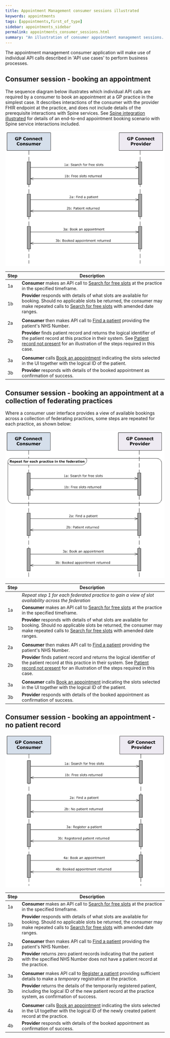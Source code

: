 ```yaml
---
title: Appointment Management consumer sessions illustrated
keywords: appointments
tags: [appointments,first_of_type]
sidebar: appointments_sidebar
permalink: appointments_consumer_sessions.html
summary: "An illustration of consumer appointment management sessions. "
---
```


The appointment management consumer application will make use of individual API calls described in 'API use cases' to perform business processes. 

## Consumer session - booking an appointment ##

The sequence diagram below illustrates which individual API calls are required by a consumer to book an appointment at a GP practice in the simplest case. It describes interactions of the consumer with the provider FHIR endpoint at the practice, and does not include details of the prerequisite interactions with Spine services. See [Spine integration illustrated](integration_illustrated.html) for details of an end-to-end appointment booking scenario with Spine service interactions included.

![Sequence diagram for booking an appointment - simplest case](images/appointments/sequence_book_simple.png)


| Step | Description |
|------|-------------|
| 1a   | **Consumer** makes an API call to [Search for free slots](appointments_use_case_search_for_free_slots.html) at the practice in the specified timeframe. |
| 1b   | **Provider** responds with details of what slots are available for booking. Should no applicable slots be returned, the consumer may make repeated calls to [Search for free slots](appointments_use_case_search_for_free_slots.html) with amended date ranges. |
|      |      |
| 2a   | **Consumer** then makes API call to [Find a patient](foundations_use_case_find_a_patient.html) providing the patient's NHS Number. |
| 2b   | **Provider** finds patient record and returns the logical identifier of the patient record at this practice in their system. See [Patient record not present](appointments_consumer_sessions.html#consumer-session---booking-an-appointment---no-patient-record) for an illustration of the steps required in this case. |
|      |      |
| 3a   | **Consumer** calls [Book an appointment](appointments_use_case_book_an_appointment.html) indicating the slots selected in the UI together with the logical ID of the patient. |
| 3b   | **Provider** responds with details of the booked appointment as confirmation of success. |


## Consumer session - booking an appointment at a collection of federating practices ##

Where a consumer user interface provides a view of available bookings across a collection of federating practices, some steps are repeated for each practice, as shown below:

![Sequence diagram for booking an appointment - no patient found](images/appointments/sequence_book_simple_federated.png)


| Step | Description |
|------|-------------|
|      | *Repeat step 1 for each federated practice to gain a view of slot availability across the federation* | 
| 1a   | **Consumer** makes an API call to [Search for free slots](appointments_use_case_search_for_free_slots.html) at the practice in the specified timeframe. |
| 1b   | **Provider** responds with details of what slots are available for booking. Should no applicable slots be returned, the consumer may make repeated calls to [Search for free slots](appointments_use_case_search_for_free_slots.html) with amended date ranges. |
|      |       |
| 2a   | **Consumer** then makes API call to [Find a patient](foundations_use_case_find_a_patient.html) providing the patient's NHS Number. |
| 2b   | **Provider** finds patient record and returns the logical identifier of the patient record at this practice in their system. See [Patient record not present](appointments_consumer_sessions.html#consumer-session---booking-an-appointment---no-patient-record) for an illustration of the steps required in this case. |
|      |      |
| 3a   | **Consumer** calls [Book an appointment](appointments_use_case_book_an_appointment.html) indicating the slots selected in the UI together with the logical ID of the patient. |
| 3b   | **Provider** responds with details of the booked appointment as confirmation of success. |

 

## Consumer session - booking an appointment - no patient record ##

![Sequence diagram for booking an appointment - no patient found](images/appointments/sequence_book_no_patient.png)


| Step | Description |
|------|-------------|
| 1a   | **Consumer** makes an API call to [Search for free slots](appointments_use_case_search_for_free_slots.html) at the practice in the specified timeframe. |
| 1b   | **Provider** responds with details of what slots are available for booking. Should no applicable slots be returned, the consumer may make repeated calls to [Search for free slots](appointments_use_case_search_for_free_slots.html) with amended date ranges. |
|      |      |
| 2a   | **Consumer** then makes API call to [Find a patient](foundations_use_case_find_a_patient.html) providing the patient's NHS Number. |
| 2b   | **Provider** returns zero patient records indicating that the patient with the specified NHS Number does not have a patient record at the practice. |
|      |      |
| 3a   | **Consumer** makes API call to [Register a patient](foundations_use_case_register_a_patient.html) providing sufficient details to make a *temporary* registration at the practice. |
| 3b   | **Provider** returns the details of the temporarily registered patient, including the logical ID of the new patient record at the practice system, as confirmation of success. |
|      |      |
| 4a   | **Consumer** calls [Book an appointment](appointments_use_case_book_an_appointment.html) indicating the slots selected in the UI together with the logical ID of the newly created patient record at the practice. |
| 4b   | **Provider** responds with details of the booked appointment as confirmation of success. |
